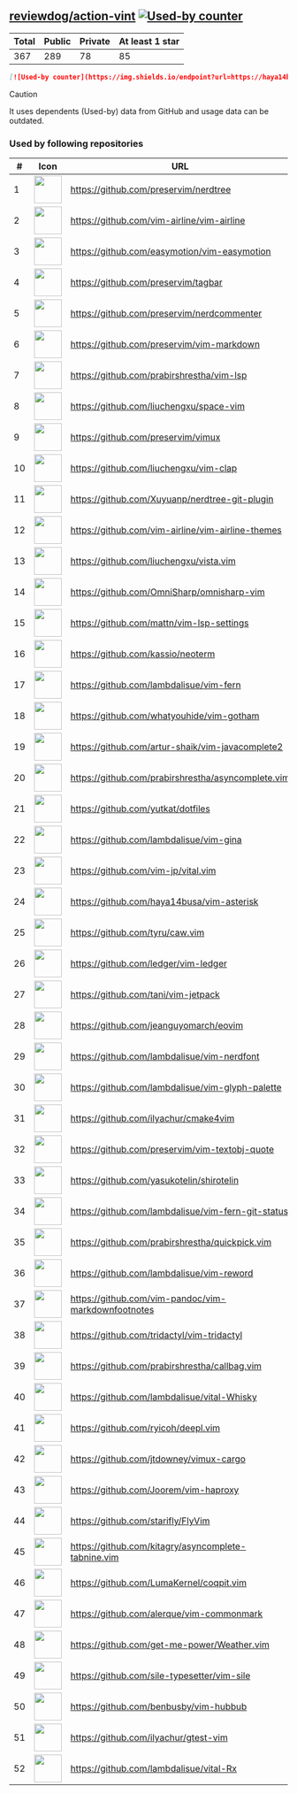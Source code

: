





## [reviewdog/action-vint](https://github.com/reviewdog/action-vint) [![Used-by counter](https://img.shields.io/endpoint?url=https://haya14busa.github.io/github-used-by/data/reviewdog/action-vint/shieldsio.json)](https://github.com/haya14busa/github-used-by/tree/main/repo/reviewdog/action-vint)

| Total | Public | Private | At least 1 star
| ----- | ------ | ------- | ---------------
| 367 | 289 | 78 | 85 |

```md
[![Used-by counter](https://img.shields.io/endpoint?url=https://haya14busa.github.io/github-used-by/data/reviewdog/action-vint/shieldsio.json)](https://github.com/haya14busa/github-used-by/tree/main/repo/reviewdog/action-vint)
```

> [!CAUTION]
> It uses dependents (Used-by) data from GitHub and usage data can be outdated.

### Used by following repositories

| # | Icon | URL | Stars |
| -- | -- | -- | -- | 
|1|<img src="https://github.com/preservim.png" width=50 height=50>|https://github.com/preservim/nerdtree|19807|
|2|<img src="https://github.com/vim-airline.png" width=50 height=50>|https://github.com/vim-airline/vim-airline|17851|
|3|<img src="https://github.com/easymotion.png" width=50 height=50>|https://github.com/easymotion/vim-easymotion|7557|
|4|<img src="https://github.com/preservim.png" width=50 height=50>|https://github.com/preservim/tagbar|6176|
|5|<img src="https://github.com/preservim.png" width=50 height=50>|https://github.com/preservim/nerdcommenter|5001|
|6|<img src="https://github.com/preservim.png" width=50 height=50>|https://github.com/preservim/vim-markdown|4727|
|7|<img src="https://github.com/prabirshrestha.png" width=50 height=50>|https://github.com/prabirshrestha/vim-lsp|3200|
|8|<img src="https://github.com/liuchengxu.png" width=50 height=50>|https://github.com/liuchengxu/space-vim|2856|
|9|<img src="https://github.com/preservim.png" width=50 height=50>|https://github.com/preservim/vimux|2230|
|10|<img src="https://github.com/liuchengxu.png" width=50 height=50>|https://github.com/liuchengxu/vim-clap|2124|
|11|<img src="https://github.com/Xuyuanp.png" width=50 height=50>|https://github.com/Xuyuanp/nerdtree-git-plugin|2085|
|12|<img src="https://github.com/vim-airline.png" width=50 height=50>|https://github.com/vim-airline/vim-airline-themes|2061|
|13|<img src="https://github.com/liuchengxu.png" width=50 height=50>|https://github.com/liuchengxu/vista.vim|1924|
|14|<img src="https://github.com/OmniSharp.png" width=50 height=50>|https://github.com/OmniSharp/omnisharp-vim|1737|
|15|<img src="https://github.com/mattn.png" width=50 height=50>|https://github.com/mattn/vim-lsp-settings|1327|
|16|<img src="https://github.com/kassio.png" width=50 height=50>|https://github.com/kassio/neoterm|1326|
|17|<img src="https://github.com/lambdalisue.png" width=50 height=50>|https://github.com/lambdalisue/vim-fern|1306|
|18|<img src="https://github.com/whatyouhide.png" width=50 height=50>|https://github.com/whatyouhide/vim-gotham|1269|
|19|<img src="https://github.com/artur-shaik.png" width=50 height=50>|https://github.com/artur-shaik/vim-javacomplete2|971|
|20|<img src="https://github.com/prabirshrestha.png" width=50 height=50>|https://github.com/prabirshrestha/asyncomplete.vim|937|
|21|<img src="https://github.com/yutkat.png" width=50 height=50>|https://github.com/yutkat/dotfiles|820|
|22|<img src="https://github.com/lambdalisue.png" width=50 height=50>|https://github.com/lambdalisue/vim-gina|687|
|23|<img src="https://github.com/vim-jp.png" width=50 height=50>|https://github.com/vim-jp/vital.vim|578|
|24|<img src="https://github.com/haya14busa.png" width=50 height=50>|https://github.com/haya14busa/vim-asterisk|392|
|25|<img src="https://github.com/tyru.png" width=50 height=50>|https://github.com/tyru/caw.vim|378|
|26|<img src="https://github.com/ledger.png" width=50 height=50>|https://github.com/ledger/vim-ledger|376|
|27|<img src="https://github.com/tani.png" width=50 height=50>|https://github.com/tani/vim-jetpack|334|
|28|<img src="https://github.com/jeanguyomarch.png" width=50 height=50>|https://github.com/jeanguyomarch/eovim|194|
|29|<img src="https://github.com/lambdalisue.png" width=50 height=50>|https://github.com/lambdalisue/vim-nerdfont|145|
|30|<img src="https://github.com/lambdalisue.png" width=50 height=50>|https://github.com/lambdalisue/vim-glyph-palette|130|
|31|<img src="https://github.com/ilyachur.png" width=50 height=50>|https://github.com/ilyachur/cmake4vim|129|
|32|<img src="https://github.com/preservim.png" width=50 height=50>|https://github.com/preservim/vim-textobj-quote|124|
|33|<img src="https://github.com/yasukotelin.png" width=50 height=50>|https://github.com/yasukotelin/shirotelin|91|
|34|<img src="https://github.com/lambdalisue.png" width=50 height=50>|https://github.com/lambdalisue/vim-fern-git-status|90|
|35|<img src="https://github.com/prabirshrestha.png" width=50 height=50>|https://github.com/prabirshrestha/quickpick.vim|80|
|36|<img src="https://github.com/lambdalisue.png" width=50 height=50>|https://github.com/lambdalisue/vim-reword|45|
|37|<img src="https://github.com/vim-pandoc.png" width=50 height=50>|https://github.com/vim-pandoc/vim-markdownfootnotes|37|
|38|<img src="https://github.com/tridactyl.png" width=50 height=50>|https://github.com/tridactyl/vim-tridactyl|34|
|39|<img src="https://github.com/prabirshrestha.png" width=50 height=50>|https://github.com/prabirshrestha/callbag.vim|29|
|40|<img src="https://github.com/lambdalisue.png" width=50 height=50>|https://github.com/lambdalisue/vital-Whisky|28|
|41|<img src="https://github.com/ryicoh.png" width=50 height=50>|https://github.com/ryicoh/deepl.vim|25|
|42|<img src="https://github.com/jtdowney.png" width=50 height=50>|https://github.com/jtdowney/vimux-cargo|24|
|43|<img src="https://github.com/Joorem.png" width=50 height=50>|https://github.com/Joorem/vim-haproxy|21|
|44|<img src="https://github.com/starifly.png" width=50 height=50>|https://github.com/starifly/FlyVim|20|
|45|<img src="https://github.com/kitagry.png" width=50 height=50>|https://github.com/kitagry/asyncomplete-tabnine.vim|13|
|46|<img src="https://github.com/LumaKernel.png" width=50 height=50>|https://github.com/LumaKernel/coqpit.vim|10|
|47|<img src="https://github.com/alerque.png" width=50 height=50>|https://github.com/alerque/vim-commonmark|9|
|48|<img src="https://github.com/get-me-power.png" width=50 height=50>|https://github.com/get-me-power/Weather.vim|8|
|49|<img src="https://github.com/sile-typesetter.png" width=50 height=50>|https://github.com/sile-typesetter/vim-sile|8|
|50|<img src="https://github.com/benbusby.png" width=50 height=50>|https://github.com/benbusby/vim-hubbub|6|
|51|<img src="https://github.com/ilyachur.png" width=50 height=50>|https://github.com/ilyachur/gtest-vim|5|
|52|<img src="https://github.com/lambdalisue.png" width=50 height=50>|https://github.com/lambdalisue/vital-Rx|5|
